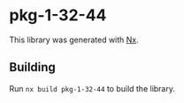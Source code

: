 # pkg-1-32-44

This library was generated with [Nx](https://nx.dev).

## Building

Run `nx build pkg-1-32-44` to build the library.
